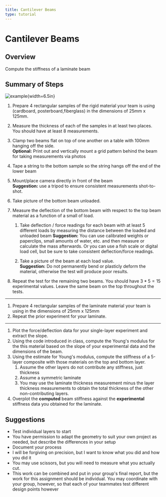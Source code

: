 ```yaml
---
title: Cantilever Beams
type: tutorial
---
```


# Cantilever Beams

## Overview

Compute the stiffness of a laminate beam

## Summary of Steps


![example](../../figures/unsorted/weight-measurement.png){width=6.5in}

1. Prepare 4 rectangular samples of the rigid material your team is using (cardboard, posterboard,fiberglass) in the dimensions of 25mm x 125mm.  
1. Measure the thickness of each of the samples in at least two places.  You should have at least 8 measurements.
1. Clamp two beams flat on top of one another on a table with 100mm hanging off the side.   
    **Optional:** Print out and vertically mount a grid pattern behind the beam for taking measurements via photos
    
1. Tape a string to the bottom sample so the string hangs off the end of the lower beam
1. Mount/place camera directly in front of the beam  
    **Suggestion:** use a tripod to ensure consistent measurements shot-to-shot.
    
1. Take picture of the bottom beam unloaded.
1. Measure the deflection of the bottom beam with respect to the top beam material as a function of a small of load.  
    1. Take deflection / force readings for each beam with at least 5 different loads by measuring the distance between the loaded and unloaded beam
    **Suggestion:** You can use calibrated weights or paperclips, small amounts of water, etc. and then measure or calculate the mass afterwards.  Or you can use a fish scale or digital load cell, but be sure to take consistent deflection/force readings.

    1. Take a picture of the beam at each load value.  
    **Suggestion:** Do not permanently bend or plasticly deform the material, otherwise the test will produce poor results.
    
1. Repeat the test for the remaining two beams.  You should have $3*5=15$ experimental values.  Leave the same beam on the top throughout the tests.

---

1. Prepare 4 rectangular samples of the laminate material your team is using in the dimensions of 25mm x 125mm
1. Repeat the prior experiment for your laminate.

---

1. Plot the force/deflection data for your single-layer experiment and extract the slope.
1. Using the code introduced in class, compute the Young's modulus for the this material based on the slope of your experimental data and the dimensions of the beam.
1. Using the estimate for Young's modulus, compute the stiffness of a 5-layer composite with those materials on the top and bottom layer.  
    1. Assume the other layers do not contribute any stiffness, just thickness
    1. Assume a symmetric laminate
    1. You may use the laminate thickness measurement minus the layer thickness measurements to obtain the total thickness of the other non-contributing layers.
1. Overplot the **computed** beam stiffness against the **experimental** stiffness data you obtained for the laminate.

<!--
## Discussion

Answer the following questions

1. Describe any error in each of your results, and explain their potential sources.  
    1. Consider both modeling error and experimental error, and explain how both may contribute.  
    1. Make an educated guess what was the dominant source of error.

## Submission

1. Report with the following
    1. Detailed description of the steps you took, in paragraph form
    1. Include answers to the discussion points above
    1. Pictures
    1. Code
    1. Figures

    -->
<!--This assignment should be submitted as a writeup of your individual process.  Describe your approach to each of the steps in the assignment.  Provide pictures, code, and figures as necessary to make the point.   -->


## Suggestions

* Test individual layers to start
* You have permission to adapt the geometry to suit your own project as needed, but describe the differences in your setup
* Document your process
* I will be forgiving on precision, but I want to know what you did and how you did it
* You may use scissors, but you will need to measure what you actually cut.
* This work can be combined and put in your group's final report, but the work for this assignment should be individual.  You may coordinate with your group, however, so that each of your teammates test different design points however

